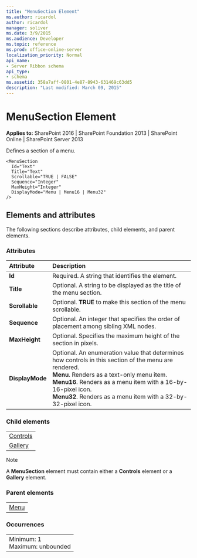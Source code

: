 ```yaml
---
title: "MenuSection Element"
ms.author: ricardol
author: ricardol
manager: soliver
ms.date: 3/9/2015
ms.audience: Developer
ms.topic: reference
ms.prod: office-online-server
localization_priority: Normal
api_name:
- Server Ribbon schema
api_type:
- schema
ms.assetid: 358a7aff-0801-4e87-8943-631469c63dd5
description: "Last modified: March 09, 2015"
---
```


# MenuSection Element

 
  
 **Applies to:** SharePoint 2016 | SharePoint Foundation 2013 | SharePoint Online | SharePoint Server 2013
  
Defines a section of a menu.
  
```
<MenuSection
  Id="Text"
  Title="Text"
  Scrollable="TRUE | FALSE"
  Sequence="Integer"
  MaxHeight="Integer"
  DisplayMode="Menu | Menu16 | Menu32"
/>
```

## Elements and attributes

The following sections describe attributes, child elements, and parent elements.

### Attributes

|**Attribute**|**Description**|
|:-----|:-----|
|**Id** <br/> |Required. A string that identifies the element.  <br/> |
|**Title** <br/> |Optional. A string to be displayed as the title of the menu section.  <br/> |
|**Scrollable** <br/> |Optional. **TRUE** to make this section of the menu scrollable.  <br/> |
|**Sequence** <br/> |Optional. An integer that specifies the order of placement among sibling XML nodes.  <br/> |
|**MaxHeight** <br/> |Optional. Specifies the maximum height of the section in pixels.  <br/> |
|**DisplayMode** <br/> | Optional. An enumeration value that determines how controls in this section of the menu are rendered.  <br/> **Menu**. Renders as a text-only menu item.  <br/> **Menu16**. Renders as a menu item with a 16-by-16-pixel icon.  <br/> **Menu32**. Renders as a menu item with a 32-by-32-pixel icon.  <br/> |
   
### Child elements

||
|:-----|
|[Controls](controls-element-menusection.md) <br/> |
|[Gallery](gallery-element.md) <br/> |
   
> [!NOTE]
> A **MenuSection** element must contain either a **Controls** element or a **Gallery** element. 
  
### Parent elements

||
|:-----|
|[Menu](menu-element.md)|
   
### Occurrences

||
|:-----|
|Minimum: 1  <br/> Maximum: unbounded  <br/> |
   

